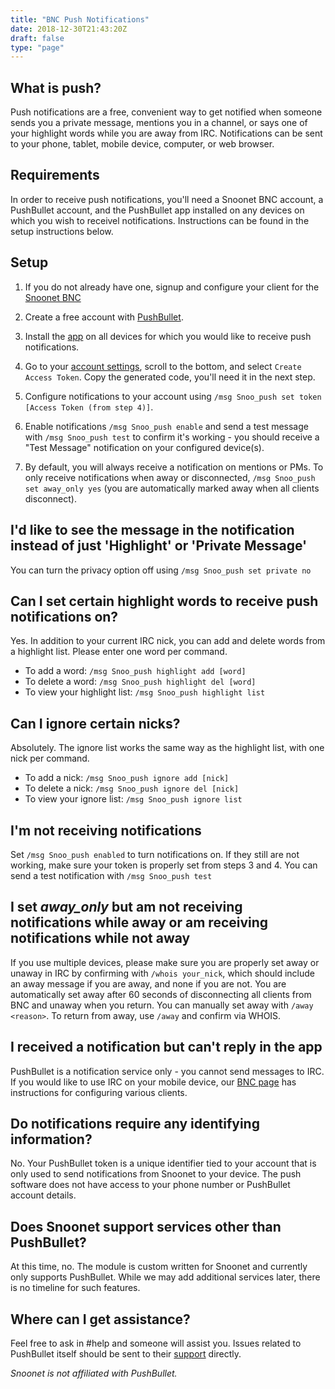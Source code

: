 ```yaml
---
title: "BNC Push Notifications"
date: 2018-12-30T21:43:20Z
draft: false
type: "page"
---
```


## What is push?

Push notifications are a free, convenient way to get notified when someone sends
you a private message, mentions you in a channel, or says one of your highlight
words while you are away from IRC. Notifications can be sent to your phone,
tablet, mobile device, computer, or web browser.

## Requirements

In order to receive push notifications, you'll need a Snoonet BNC account, a
PushBullet account, and the PushBullet app installed on any devices on which you
wish to receivel notifications. Instructions can be found in the setup
instructions below.

## Setup

1) If you do not already have one, signup and configure your client for the
   [Snoonet BNC](/bnc)

2) Create a free account with [PushBullet](https://www.pushbullet.com).

3) Install the [app](https://www.pushbullet.com/apps) on all devices for which
   you would like to receive push notifications.

4) Go to your [account settings](https://www.pushbullet.com/#settings/account),
   scroll to the bottom, and select `Create Access Token`. Copy the generated
   code, you'll need it in the next step.

5) Configure notifications to your account using
   `/msg Snoo_push set token [Access Token (from step 4)]`.

6) Enable notifications `/msg Snoo_push enable` and send a test message with
   `/msg Snoo_push test` to confirm it's working - you should receive a "Test
   Message" notification on your configured device(s).

7) By default, you will always receive a notification on mentions or PMs. To
   only receive notifications when away or disconnected,
   `/msg Snoo_push set away_only yes` (you are automatically marked away when
   all clients disconnect).

## I'd like to see the message in the notification instead of just 'Highlight' or 'Private Message'

You can turn the privacy option off using `/msg Snoo_push set private no`

## Can I set certain highlight words to receive push notifications on?

Yes. In addition to your current IRC nick, you can add and delete words from a
highlight list. Please enter one word per command.

* To add a word: `/msg Snoo_push highlight add [word]`
* To delete a word: `/msg Snoo_push highlight del [word]`
* To view your highlight list: `/msg Snoo_push highlight list`

## Can I ignore certain nicks?

Absolutely. The ignore list works the same way as the highlight list, with one
nick per command.

* To add a nick: `/msg Snoo_push ignore add [nick]`
* To delete a nick: `/msg Snoo_push ignore del [nick]`
* To view your ignore list: `/msg Snoo_push ignore list`

## I'm not receiving notifications

Set `/msg Snoo_push enabled` to turn notifications on. If they still are not
working, make sure your token is properly set from steps 3 and 4. You can send a
test notification with `/msg Snoo_push test`

## I set *away_only* but am not receiving notifications while away or am receiving notifications while not away

If you use multiple devices, please make sure you are properly set away or
unaway in IRC by confirming with `/whois your_nick`, which should include an
away message if you are away, and none if you are not. You are automatically set
away after 60 seconds of disconnecting all clients from BNC and unaway when you
return. You can manually set away with `/away <reason>`. To return from away,
use `/away` and confirm via WHOIS.

## I received a notification but can't reply in the app

PushBullet is a notification service only - you cannot send messages to IRC. If
you would like to use IRC on your mobile device, our
[BNC page](/bnc) has instructions for configuring various clients.

## Do notifications require any identifying information?

No. Your PushBullet token is a unique identifier tied to your account that is
only used to send notifications from Snoonet to your device. The push software
does not have access to your phone number or PushBullet account details.

## Does Snoonet support services other than PushBullet?

At this time, no. The module is custom written for Snoonet and currently only
supports PushBullet. While we may add additional services later, there is no
timeline for such features.

## Where can I get assistance?

Feel free to ask in #help and someone will assist you. Issues related to
PushBullet itself should be sent to their
[support](https://www.pushbullet.com/support) directly.

*Snoonet is not affiliated with PushBullet.*


